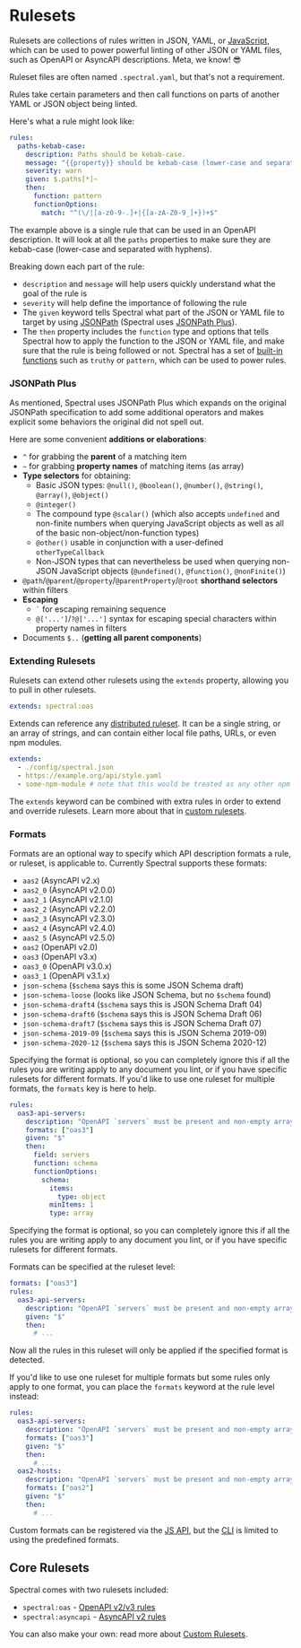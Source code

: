 # Rulesets

Rulesets are collections of rules written in JSON, YAML, or [JavaScript](../guides/4-custom-rulesets.md#alternative-js-ruleset-format), which can be used to power powerful linting of other JSON or YAML files, such as OpenAPI or AsyncAPI descriptions. Meta, we know! 😎

Ruleset files are often named `.spectral.yaml`, but that's not a requirement.

Rules take certain parameters and then call functions on parts of another YAML or JSON object being linted.

Here's what a rule might look like:

```yaml
rules:
  paths-kebab-case:
    description: Paths should be kebab-case.
    message: "{{property}} should be kebab-case (lower-case and separated with hyphens)"
    severity: warn
    given: $.paths[*]~
    then:
      function: pattern
      functionOptions:
        match: "^(\/|[a-z0-9-.]+|{[a-zA-Z0-9_]+})+$"
```

The example above is a single rule that can be used in an OpenAPI description. It will look at all the `paths` properties to make sure they are kebab-case (lower-case and separated with hyphens).

Breaking down each part of the rule:

- `description` and `message` will help users quickly understand what the goal of the rule is
- `severity` will help define the importance of following the rule
- The `given` keyword tells Spectral what part of the JSON or YAML file to target by using [JSONPath](http://jsonpath.com/) (Spectral uses [JSONPath Plus](https://www.npmjs.com/package/jsonpath-plus)).
- The `then` property includes the `function` type and options that tells Spectral how to apply the function to the JSON or YAML file, and make sure that the rule is being followed or not. Spectral has a set of [built-in functions](../reference/functions.md) such as `truthy` or `pattern`, which can be used to power rules.

### JSONPath Plus

As mentioned, Spectral uses JSONPath Plus which expands on the original JSONPath specification to add some additional operators and makes explicit some behaviors the original did not spell out.

Here are some convenient **additions or elaborations**:

- `^` for grabbing the **parent** of a matching item
- `~` for grabbing **property names** of matching items (as array)
- **Type selectors** for obtaining:
  - Basic JSON types: `@null()`, `@boolean()`, `@number()`, `@string()`, `@array()`, `@object()`
  - `@integer()`
  - The compound type `@scalar()` (which also accepts `undefined` and
    non-finite numbers when querying JavaScript objects as well as all of the basic non-object/non-function types)
  - `@other()` usable in conjunction with a user-defined `otherTypeCallback`
  - Non-JSON types that can nevertheless be used when querying
    non-JSON JavaScript objects (`@undefined()`, `@function()`, `@nonFinite()`)
- `@path`/`@parent`/`@property`/`@parentProperty`/`@root` **shorthand selectors** within filters
- **Escaping**
  - `` ` `` for escaping remaining sequence
  - `@['...']`/`?@['...']` syntax for escaping special characters within
    property names in filters
- Documents `$..` (**getting all parent components**)

### Extending Rulesets

Rulesets can extend other rulesets using the `extends` property, allowing you to pull in other rulesets.

```yaml
extends: spectral:oas
```

Extends can reference any [distributed ruleset](../guides/7-sharing-rulesets.md). It can be a single string, or an array of strings, and can contain either local file paths, URLs, or even npm modules.

```yaml
extends:
  - ./config/spectral.json
  - https://example.org/api/style.yaml
  - some-npm-module # note that this would be treated as any other npm package, therefore it has to be placed under node_modules and have a valid package.json.
```

The `extends` keyword can be combined with extra rules in order to extend and override rulesets. Learn more about that in [custom rulesets](../guides/4-custom-rulesets.md).

### Formats

Formats are an optional way to specify which API description formats a rule, or ruleset, is applicable to. Currently Spectral supports these formats:

- `aas2` (AsyncAPI v2.x)
- `aas2_0` (AsyncAPI v2.0.0)
- `aas2_1` (AsyncAPI v2.1.0)
- `aas2_2` (AsyncAPI v2.2.0)
- `aas2_3` (AsyncAPI v2.3.0)
- `aas2_4` (AsyncAPI v2.4.0)
- `aas2_5` (AsyncAPI v2.5.0)
- `oas2` (OpenAPI v2.0)
- `oas3` (OpenAPI v3.x)
- `oas3_0` (OpenAPI v3.0.x)
- `oas3_1` (OpenAPI v3.1.x)
- `json-schema` (`$schema` says this is some JSON Schema draft)
- `json-schema-loose` (looks like JSON Schema, but no `$schema` found)
- `json-schema-draft4` (`$schema` says this is JSON Schema Draft 04)
- `json-schema-draft6` (`$schema` says this is JSON Schema Draft 06)
- `json-schema-draft7` (`$schema` says this is JSON Schema Draft 07)
- `json-schema-2019-09` (`$schema` says this is JSON Schema 2019-09)
- `json-schema-2020-12` (`$schema` says this is JSON Schema 2020-12)

Specifying the format is optional, so you can completely ignore this if all the rules you are writing apply to any document you lint, or if you have specific rulesets for different formats. If you'd like to use one ruleset for multiple formats, the `formats` key is here to help.

```yaml
rules:
  oas3-api-servers:
    description: "OpenAPI `servers` must be present and non-empty array."
    formats: ["oas3"]
    given: "$"
    then:
      field: servers
      function: schema
      functionOptions:
        schema:
          items:
            type: object
          minItems: 1
          type: array
```

Specifying the format is optional, so you can completely ignore this if all the rules you are writing apply to any document you lint, or if you have specific rulesets for different formats.

Formats can be specified at the ruleset level:

```yaml
formats: ["oas3"]
rules:
  oas3-api-servers:
    description: "OpenAPI `servers` must be present and non-empty array."
    given: "$"
    then:
      # ...
```

Now all the rules in this ruleset will only be applied if the specified format is detected.

If you'd like to use one ruleset for multiple formats but some rules only apply to one format, you can place the `formats` keyword at the rule level instead:

```yaml
rules:
  oas3-api-servers:
    description: "OpenAPI `servers` must be present and non-empty array."
    formats: ["oas3"]
    given: "$"
    then:
      # ...
  oas2-hosts:
    description: "OpenAPI `servers` must be present and non-empty array."
    formats: ["oas2"]
    given: "$"
    then:
      # ...
```

Custom formats can be registered via the [JS API](../guides/3-javascript.md), but the [CLI](../guides/2-cli.md) is limited to using the predefined formats.

## Core Rulesets

Spectral comes with two rulesets included:

- `spectral:oas` - [OpenAPI v2/v3 rules](./4-openapi.md)
- `spectral:asyncapi` - [AsyncAPI v2 rules](./5-asyncapi.md)

You can also make your own: read more about [Custom Rulesets](../guides/4-custom-rulesets.md).
